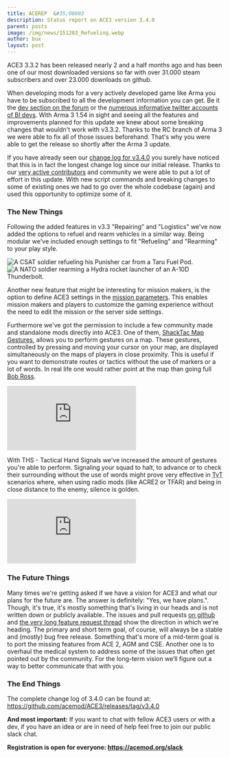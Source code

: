 ```yaml
---
title: ACEREP  &#35;00003
description: Status report on ACE3 version 3.4.0
parent: posts
image: /img/news/151203_Refueling.webp
author: bux
layout: post
---
```


ACE3 3.3.2 has been released nearly 2 and a half months ago and has been one of our most downloaded versions so far with over 31.000 steam subscribers and over 23.000 downloads on github.

<!--more-->

When developing mods for a very actively developed game like Arma you have to be subscribed to all the development information you can get. Be it the [dev section on the forum](https://forums.bistudio.com/forum/178-arma-3-development-branch/) or the [numerous informative twitter accounts of BI devs](https://twitter.com/ACE3Mod/lists/arma-devs/members). With Arma 3 1.54 in sight and seeing all the features and improvements planned for this update we knew about some breaking changes that wouldn't work with v3.3.2. Thanks to the RC branch of Arma 3 we were able to fix all of those issues beforehand. That's why you were able to get the release so shortly after the Arma 3 update.

If you have already seen our [change log for v3.4.0](https://github.com/acemod/ACE3/releases/tag/v3.4.0) you surely have noticed that this is in fact the longest change log since our initial release. Thanks to our [very active contributors](https://github.com/acemod/ACE3/blob/master/AUTHORS.txt) and community we were able to put a lot of effort in this update. With new script commands and breaking changes to some of existing ones we had to go over the whole codebase (again) and used this opportunity to optimize some of it.

### The New Things

Following the added features in v3.3 "Repairing" and "Logistics" we've now added the options to refuel and rearm vehicles in a similar way. Being modular we've included enough settings to fit "Refueling" and "Rearming" to your play style.

<div class="row">
    <div class="small-12 columns">
        <img src="{{site.baseUrl}}/img/news/151203_Refueling.webp" alt="A CSAT soldier refueling his Punisher car from a Taru Fuel Pod."/>
    </div>
    <div class="small-12 columns">
        <img src="{{site.baseUrl}}/img/news/151203_Rearming.webp" alt="A NATO soldier rearming a Hydra rocket launcher of an A-10D Thunderbolt."/>
    </div>
</div>

Another new feature that might be interesting for mission makers, is the option to define ACE3 settings in the [mission parameters](https://community.bistudio.com/wiki/Arma_3_Mission_Parameters). This enables mission makers and players to customize the gaming experience without the need to edit the mission or the server side settings.

Furthermore we've got the permission to include a few community made and standalone mods directly into ACE3. One of them, [ShackTac Map Gestures](http://dslyecxi.com/shacktac_wp/shacktac-mods/shacktac-map-gestures/), allows you to perform gestures on a map. These gestures, controlled by pressing and moving your cursor on your map, are displayed simultaneously on the maps of players in close proximity. This is useful if you want to demonstrate routes or tactics without the use of markers or a lot of words. In real life one would rather point at the map than going full [Bob Ross](https://twitter.com/BobRossGameDev).

<div class="row">
    <div class="small-12 columns">
        <div class="videoWrapper">
            <iframe src="https://www.youtube.com/embed/I_jBDcrP99o" frameborder="0" allowfullscreen></iframe>
        </div>
    </div>
</div>

With THS - Tactical Hand Signals we've increased the amount of gestures you're able to perform. Signaling your squad to halt, to advance or to check their surrounding without the use of words might prove very effective in <abbr title="Team vs Team">TvT</abbr> scenarios where, when using radio mods (like ACRE2 or TFAR) and being in close distance to the enemy, silence is golden.

<div class="row">
    <div class="small-12 columns">
        <div class="videoWrapper">
            <iframe src="https://www.youtube.com/embed/ClfYl2MZ13U" frameborder="0" allowfullscreen></iframe>
        </div>
    </div>
</div>

### The Future Things

Many times we're getting asked if we have a vision for ACE3 and what our plans for the future are. The answer is definitely: "Yes, we have plans.". Though, it's true, it's mostly something that's living in our heads and is not written down or publicly available. The issues and pull requests [on github](https://github.com/acemod/ACE3/issues) and [the very long feature request thread](https://github.com/acemod/ACE3/issues/414) show the direction in which we're heading. The primary and short term goal, of course, will always be a stable and (mostly) bug free release. Something that's more of a mid-term goal is to port the missing features from ACE 2, AGM and CSE. Another one is to overhaul the medical system to address some of the issues that often get pointed out by the community.
For the long-term vision we’ll figure out a way to better communicate that with you.


### The End Things
The complete change log of 3.4.0 can be found at: https://github.com/acemod/ACE3/releases/tag/v3.4.0

<b>And most important:</b>
If you want to chat with fellow ACE3 users or with a dev, if you have an idea or are in need of help feel free to join our public slack chat.

<b>Registration is open for everyone: https://acemod.org/slack</b>
